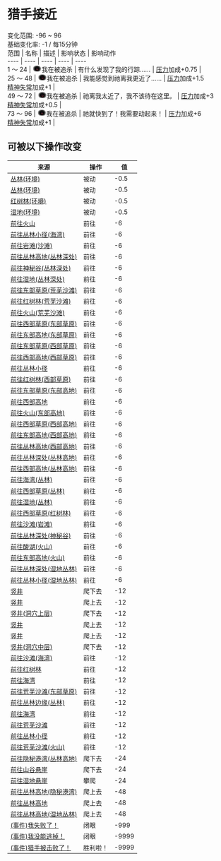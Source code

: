 # 猎手接近  
变化范围: -96 ~ 96  
基础变化率: -1 / 每15分钟  
范围  |  名称  |  描述  |  影响状态  |  影响动作  
----  |  ----  |  ----  |  ----  |  ----  
1 ～ 24  |  <img decoding="async" src="Sprite/HunterProximity.png" style="width:20px;">我在被追杀  |  有什么发现了我的行踪……  |  [压力](Stress.md)加成+0.75  |    
25 ～ 48  |  <img decoding="async" src="Sprite/HunterProximity.png" style="width:20px;">我在被追杀  |  我能感觉到祂离我更近了……  |  [压力](Stress.md)加成+1.5<br>[精神失常](MindState.md)加成+1  |    
49 ～ 72  |  <img decoding="async" src="Sprite/HunterProximity.png" style="width:20px;">我在被追杀  |  祂离我太近了，我不该待在这里。  |  [压力](Stress.md)加成+3<br>[精神失常](MindState.md)加成+0.5  |    
73 ～ 96  |  <img decoding="async" src="Sprite/HunterProximity.png" style="width:20px;">我在被追杀  |  祂就快到了！我需要动起来！  |  [压力](Stress.md)加成+6<br>[精神失常](MindState.md)加成+1  |    
## 可被以下操作改变  
来源  |  操作  |  值  
----  |  ----  |  ----  
[丛林(环境)](Env_DeepJungle.md)  |  被动  |  -0.5  
[丛林(环境)](Env_Jungle.md)  |  被动  |  -0.5  
[红树林(环境)](Env_Mangroves.md)  |  被动  |  -0.5  
[湿地(环境)](Env_Wetlands.md)  |  被动  |  -0.5  
[前往火山](Path_AcidLakeToVolcano.md)  |  前往  |  -6  
[前往丛林小径(海湾)](Path_BayToJungle.md)  |  前往  |  -6  
[前往岩滩(沙滩)](Path_BeachToRocks.md)  |  前往  |  -6  
[前往丛林高地(丛林深处)](Path_DeepJungleToJungleHighlands.md)  |  前往  |  -6  
[前往神秘谷(丛林深处)](Path_DeepJungleToValley.md)  |  前往  |  -6  
[前往湿地(丛林深处)](Path_DeepJungleToWetlands.md)  |  前往  |  -6  
[前往东部草原(荒芜沙滩)](Path_DesolateBeachToGrasslandsE.md)  |  前往  |  -6  
[前往红树林(荒芜沙滩)](Path_DesolateBeachToMangroves.md)  |  前往  |  -6  
[前往火山(荒芜沙滩)](Path_DesolateBeachToVolcano.md)  |  前往  |  -6  
[前往西部草原(东部草原)](Path_GrasslandsEToGrasslandsW.md)  |  前往  |  -6  
[前往东部高地(东部草原)](Path_GrasslandsEToHighlandsE.md)  |  前往  |  -6  
[前往东部草原(西部草原)](Path_GrasslandsWToGrasslandsE.md)  |  前往  |  -6  
[前往西部高地(西部草原)](Path_GrasslandsWToHighlandsW.md)  |  前往  |  -6  
[前往丛林小径](Path_GrasslandsWToJungle.md)  |  前往  |  -6  
[前往红树林(西部草原)](Path_GrasslandsWToMangroves.md)  |  前往  |  -6  
[前往东部草原(东部高地)](Path_HighlandsEToGrasslandsE.md)  |  前往  |  -6  
[前往西部高地](Path_HighlandsEToHighlandsW.md)  |  前往  |  -6  
[前往火山(东部高地)](Path_HighlandsEToVolcano.md)  |  前往  |  -6  
[前往西部草原(西部高地)](Path_HighlandsWToGrasslandsW.md)  |  前往  |  -6  
[前往东部高地(西部高地)](Path_HighlandsWToHighlandsE.md)  |  前往  |  -6  
[前往丛林高地(西部高地)](Path_HighlandsWToJungleHighlands.md)  |  前往  |  -6  
[前往丛林深处(丛林高地)](Path_JungleHighlandsToDeepJungle.md)  |  前往  |  -6  
[前往西部高地(丛林高地)](Path_JungleHighlandsToHighlandsW.md)  |  前往  |  -6  
[前往海湾(丛林)](Path_JungleToBay.md)  |  前往  |  -6  
[前往西部草原(丛林)](Path_JungleToGrasslandsW.md)  |  前往  |  -6  
[前往湿地(丛林)](Path_JungleToWetlands.md)  |  前往  |  -6  
[前往西部草原(红树林)](Path_MangrovesToGrasslandsW.md)  |  前往  |  -6  
[前往沙滩(岩滩)](Path_RocksToBeach.md)  |  前往  |  -6  
[前往丛林深处(神秘谷)](Path_ValleyToDeepJungle.md)  |  前往  |  -6  
[前往酸湖(火山)](Path_VolcanoToAcidLake.md)  |  前往  |  -6  
[前往东部高地(火山)](Path_VolcanoToHighlandsE.md)  |  前往  |  -6  
[前往丛林深处(湿地丛林)](Path_WetlandsToDeepJungle.md)  |  前往  |  -6  
[前往丛林小径(湿地丛林)](Path_WetlandsToJungle.md)  |  前往  |  -6  
[竖井](ShaftCrystalChamberToFloodedChamber.md)  |  爬下去  |  -12  
[竖井](ShaftFloodedChamberToCrystalChamber.md)  |  爬上去  |  -12  
[竖井(洞穴上层)](ShaftHighChamberToMidChamber.md)  |  爬下去  |  -12  
[竖井](ShaftLowChamberToMidChamber.md)  |  爬上去  |  -12  
[竖井](ShaftMidChamberToHighChamber.md)  |  爬上去  |  -12  
[竖井(洞穴中层)](ShaftMidChamberToLowChamber.md)  |  爬下去  |  -12  
[前往沙滩(海湾)](Path_BayToBeach.md)  |  前往  |  -12  
[前往红树林](Path_BayToMangroves.md)  |  前往  |  -12  
[前往海湾](Path_BeachToBay.md)  |  前往  |  -12  
[前往荒芜沙滩(东部草原)](Path_GrasslandsEToDesolateBeach.md)  |  前往  |  -12  
[前往丛林边缘(丛林)](Path_JungleToOutskirts.md)  |  前往  |  -12  
[前往海湾](Path_MangrovesToBay.md)  |  前往  |  -12  
[前往荒芜沙滩](Path_MangrovesToDesolateBeach.md)  |  前往  |  -12  
[前往丛林小径](Path_OutskirtsToJungle.md)  |  前往  |  -12  
[前往荒芜沙滩(火山)](Path_VolcanoToDesolateBeach.md)  |  前往  |  -12  
[前往隐秘港湾(丛林高地)](Path_JungleHighlandsToCove.md)  |  爬下去  |  -24  
[前往山谷悬崖](Path_JungleHighlandsToValley.md)  |  爬下去  |  -24  
[前往湿地悬崖](Path_JungleHighlandsToWetlands.md)  |  攀爬  |  -24  
[前往丛林高地(隐秘港湾)](Path_CoveToJungleHighlands.md)  |  爬上去  |  -48  
[前往丛林高地](Path_ValleyToJungleHighlands.md)  |  爬上去  |  -48  
[前往丛林高地(湿地丛林)](Path_WetlandsToJungleHighlands.md)  |  爬上去  |  -48  
[(事件)我失败了！](Event_HunterFightBadFailure.md)  |  闭眼  |  -999  
[(事件)我没能逃掉！](Event_HunterFightFailedRetreat.md)  |  闭眼  |  -9999  
[(事件)猎手被击败了！](Event_HunterFightSuccess.md)  |  胜利啦！  |  -9999  
